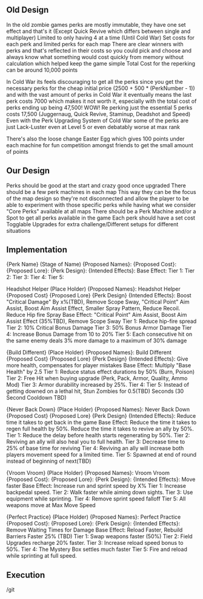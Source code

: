 ## Old Design
 In the old zombie games perks are mostly immutable, they have one set effect and that's it (Except Quick Revive which differs between single and multiplayer)
 Limited to only having 4 at a time (Until Cold War) 
 Set costs for each perk and limited perks for each map
 There are clear winners with perks and that's reflected in their costs so you could pick and choose and always know what something would cost quickly from memory without calculation which helped keep the game simple
 Total Cost for the reperking can be around 10,000 points

 In Cold War its feels discouraging to get all the perks since you get the necessary perks for the cheap initial price (2500 + 500 * (PerkNumber - 1)) and with the vast amount of perks in Cold War it eventually means the last perk costs 7000 which makes it not worth it, especially with the total cost of perks ending up being 47,500! WOW!
 Re perking just the essential 5 perks costs 17,500 (Juggernaug, Quick Revive, Staminup, Deadshot and Speed)
 Even with the Perk Upgrading System of Cold War some of the perks are just Lack-Luster even at Level 5 or even debatably worse at max rank

 There's also the loose change Easter Egg which gives 100 points under each machine for fun competition amongst friends to get the small amount of points

## Our Design
 Perks should be good at the start and crazy good once upgraded
 There should be a few perk machines in each map
 This way they can be the focus of the map design so they're not disconnected and allow the player to be able to experiment with those specific perks while having what we consider "Core Perks" available at all maps
 There should be a Perk Machine and/or a Spot to get all perks available in the game
 Each perk should have a set cost
 Togglable Upgrades for extra challenge/Different setups for different situations

## Implementation 
 {Perk Name} (Stage of Name)
  {Proposed Names}:
  {Proposed Cost}:
  {Proposed Lore}:
  {Perk Design}:
  {Intended Effects}:
  Base Effect: 
  Tier 1: 
  Tier 2: 
  Tier 3: 
  Tier 4: 
  Tier 5: 

 Headshot Helper (Place Holder)
  {Proposed Names}: Headshot Helper
  {Proposed Cost}
  {Proposed Lore}
  {Perk Design}
  {Intended Effects}: Boost "Critical Damage" By x%(TBD), Remove Scope Sway, "Critical Point" Aim Assist, Boost Aim Assist Effect, Smaller Spray Pattern, Reduce Recoil. Reduce Hip fire Spray
  Base Effect: "Critical Point" Aim Assist, Boost Aim Assist Effect (35%TBD),  Remove Scope Sway
  Tier 1: Reduce hip-fire spread
  Tier 2: 10% Critical Bonus Damage
  Tier 3: 50% Bonus Armor Damage
  Tier 4: Increase Bonus Damage from 10 to 20%
  Tier 5: Each consecutive hit on the same enemy deals 3% more damage to a maximum of 30% damage

 {Build Different} (Place Holder)
  {Proposed Names}: Build Different
  {Proposed Cost}
  {Proposed Lore}
  {Perk Design}
  {Intended Effects}: Give more health, compensates for player mistakes
  Base Effect: Multiply "Base Health" by 2.5
  Tier 1: Reduce status effect durations by 50% (Burn, Poison)
  Tier 2: Free Hit when buying upgrade (Perk, Pack, Armor, Quality, Ammo Mod)
  Tier 3: Armor durability increased by 25%.
  Tier 4: 
  Tier 5: Instead of getting downed on a lethal hit, Stun Zombies for 0.5(TBD) Seconds (30 Second Cooldown TBD)

 {Never Back Down} (Place Holder)
  {Proposed Names}: Never Back Down
  {Proposed Cost}
  {Proposed Lore}
  {Perk Design}
  {Intended Effects}: Reduce time it takes to get back in the game
  Base Effect: Reduce the time it takes to regen full health by 50%. Reduce the time it takes to revive an ally by 50%.
  Tier 1: Reduce the delay before health starts regenerating by 50%.
  Tier 2: Reviving an ally will also heal you to full health.
  Tier 3: Decrease time to 25% of base time for reviving
  Tier 4: Reviving an ally will increase both players movement speed for a limited time.
  Tier 5: Spawned at end of round instead of beginning of next(TBD)

{Vroom Vroom} (Place Holder)
  {Proposed Names}: Vroom Vroom
  {Proposed Cost}:
  {Proposed Lore}:
  {Perk Design}:
  {Intended Effects}: Move faster
  Base Effect:  Increase run and sprint speed by X%
  Tier 1: Increase backpedal speed.
  Tier 2: Walk faster while aiming down sights.
  Tier 3: Use equipment while sprinting.
  Tier 4: Remove sprint speed falloff
  Tier 5: All weapons move at Max Move Speed

 {Perfect Practice} (Place Holder)
  {Proposed Names}: Perfect Practice
  {Proposed Cost}:
  {Proposed Lore}:
  {Perk Design}:
  {Intended Effects}: Remove Waiting Times for Damage
  Base Effect: Reload Faster, Rebuild Barriers Faster 25% (TBD)
  Tier 1: Swap weapons faster (50%)
  Tier 2: Field Upgrades recharge 20% faster.
  Tier 3: Increase reload speed bonus to 50%.
  Tier 4: The Mystery Box settles much faster
  Tier 5: Fire and reload while sprinting at full speed.
## Execution
/git